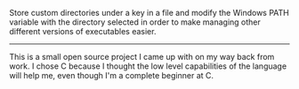 Store custom directories under a key in a file and modify the Windows PATH variable with the directory selected in order to make managing other different versions of executables easier.
<hr>
This is a small open source project I came up with on my way back from work. I chose C because I thought the low level capabilities of the language will help me, even though I'm a complete beginner at C.

